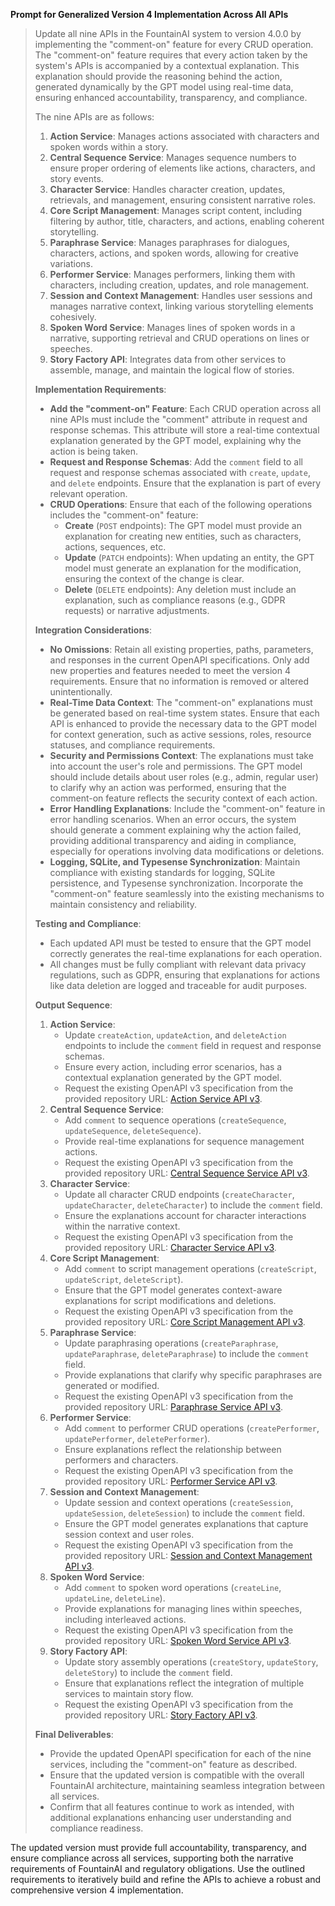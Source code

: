 **Prompt for Generalized Version 4 Implementation Across All APIs**

> Update all nine APIs in the FountainAI system to version 4.0.0 by implementing the "comment-on" feature for every CRUD operation. The "comment-on" feature requires that every action taken by the system's APIs is accompanied by a contextual explanation. This explanation should provide the reasoning behind the action, generated dynamically by the GPT model using real-time data, ensuring enhanced accountability, transparency, and compliance.
>
> The nine APIs are as follows:
> 1. **Action Service**: Manages actions associated with characters and spoken words within a story.
> 2. **Central Sequence Service**: Manages sequence numbers to ensure proper ordering of elements like actions, characters, and story events.
> 3. **Character Service**: Handles character creation, updates, retrievals, and management, ensuring consistent narrative roles.
> 4. **Core Script Management**: Manages script content, including filtering by author, title, characters, and actions, enabling coherent storytelling.
> 5. **Paraphrase Service**: Manages paraphrases for dialogues, characters, actions, and spoken words, allowing for creative variations.
> 6. **Performer Service**: Manages performers, linking them with characters, including creation, updates, and role management.
> 7. **Session and Context Management**: Handles user sessions and manages narrative context, linking various storytelling elements cohesively.
> 8. **Spoken Word Service**: Manages lines of spoken words in a narrative, supporting retrieval and CRUD operations on lines or speeches.
> 9. **Story Factory API**: Integrates data from other services to assemble, manage, and maintain the logical flow of stories.
>
> **Implementation Requirements**:
> - **Add the "comment-on" Feature**: Each CRUD operation across all nine APIs must include the "comment" attribute in request and response schemas. This attribute will store a real-time contextual explanation generated by the GPT model, explaining why the action is being taken.
> - **Request and Response Schemas**: Add the `comment` field to all request and response schemas associated with `create`, `update`, and `delete` endpoints. Ensure that the explanation is part of every relevant operation.
> - **CRUD Operations**: Ensure that each of the following operations includes the "comment-on" feature:
>   - **Create** (`POST` endpoints): The GPT model must provide an explanation for creating new entities, such as characters, actions, sequences, etc.
>   - **Update** (`PATCH` endpoints): When updating an entity, the GPT model must generate an explanation for the modification, ensuring the context of the change is clear.
>   - **Delete** (`DELETE` endpoints): Any deletion must include an explanation, such as compliance reasons (e.g., GDPR requests) or narrative adjustments.
>
> **Integration Considerations**:
> - **No Omissions**: Retain all existing properties, paths, parameters, and responses in the current OpenAPI specifications. Only add new properties and features needed to meet the version 4 requirements. Ensure that no information is removed or altered unintentionally.
> - **Real-Time Data Context**: The "comment-on" explanations must be generated based on real-time system states. Ensure that each API is enhanced to provide the necessary data to the GPT model for context generation, such as active sessions, roles, resource statuses, and compliance requirements.
> - **Security and Permissions Context**: The explanations must take into account the user's role and permissions. The GPT model should include details about user roles (e.g., admin, regular user) to clarify why an action was performed, ensuring that the comment-on feature reflects the security context of each action.
> - **Error Handling Explanations**: Include the "comment-on" feature in error handling scenarios. When an error occurs, the system should generate a comment explaining why the action failed, providing additional transparency and aiding in compliance, especially for operations involving data modifications or deletions.
> - **Logging, SQLite, and Typesense Synchronization**: Maintain compliance with existing standards for logging, SQLite persistence, and Typesense synchronization. Incorporate the "comment-on" feature seamlessly into the existing mechanisms to maintain consistency and reliability.
>
> **Testing and Compliance**:
> - Each updated API must be tested to ensure that the GPT model correctly generates the real-time explanations for each operation.
> - All changes must be fully compliant with relevant data privacy regulations, such as GDPR, ensuring that explanations for actions like data deletion are logged and traceable for audit purposes.
>
> **Output Sequence**:
> 1. **Action Service**:
>    - Update `createAction`, `updateAction`, and `deleteAction` endpoints to include the `comment` field in request and response schemas.
>    - Ensure every action, including error scenarios, has a contextual explanation generated by the GPT model.
>    - Request the existing OpenAPI v3 specification from the provided repository URL: [Action Service API v3](https://github.com/Contexter/FountainAI/tree/main/openAPI/v3).
> 2. **Central Sequence Service**:
>    - Add `comment` to sequence operations (`createSequence`, `updateSequence`, `deleteSequence`).
>    - Provide real-time explanations for sequence management actions.
>    - Request the existing OpenAPI v3 specification from the provided repository URL: [Central Sequence Service API v3](https://github.com/Contexter/FountainAI/tree/main/openAPI/v3).
> 3. **Character Service**:
>    - Update all character CRUD endpoints (`createCharacter`, `updateCharacter`, `deleteCharacter`) to include the `comment` field.
>    - Ensure the explanations account for character interactions within the narrative context.
>    - Request the existing OpenAPI v3 specification from the provided repository URL: [Character Service API v3](https://github.com/Contexter/FountainAI/tree/main/openAPI/v3).
> 4. **Core Script Management**:
>    - Add `comment` to script management operations (`createScript`, `updateScript`, `deleteScript`).
>    - Ensure that the GPT model generates context-aware explanations for script modifications and deletions.
>    - Request the existing OpenAPI v3 specification from the provided repository URL: [Core Script Management API v3](https://github.com/Contexter/FountainAI/tree/main/openAPI/v3).
> 5. **Paraphrase Service**:
>    - Update paraphrasing operations (`createParaphrase`, `updateParaphrase`, `deleteParaphrase`) to include the `comment` field.
>    - Provide explanations that clarify why specific paraphrases are generated or modified.
>    - Request the existing OpenAPI v3 specification from the provided repository URL: [Paraphrase Service API v3](https://github.com/Contexter/FountainAI/tree/main/openAPI/v3).
> 6. **Performer Service**:
>    - Add `comment` to performer CRUD operations (`createPerformer`, `updatePerformer`, `deletePerformer`).
>    - Ensure explanations reflect the relationship between performers and characters.
>    - Request the existing OpenAPI v3 specification from the provided repository URL: [Performer Service API v3](https://github.com/Contexter/FountainAI/tree/main/openAPI/v3).
> 7. **Session and Context Management**:
>    - Update session and context operations (`createSession`, `updateSession`, `deleteSession`) to include the `comment` field.
>    - Ensure the GPT model generates explanations that capture session context and user roles.
>    - Request the existing OpenAPI v3 specification from the provided repository URL: [Session and Context Management API v3](https://github.com/Contexter/FountainAI/tree/main/openAPI/v3).
> 8. **Spoken Word Service**:
>    - Add `comment` to spoken word operations (`createLine`, `updateLine`, `deleteLine`).
>    - Provide explanations for managing lines within speeches, including interleaved actions.
>    - Request the existing OpenAPI v3 specification from the provided repository URL: [Spoken Word Service API v3](https://github.com/Contexter/FountainAI/tree/main/openAPI/v3).
> 9. **Story Factory API**:
>    - Update story assembly operations (`createStory`, `updateStory`, `deleteStory`) to include the `comment` field.
>    - Ensure that explanations reflect the integration of multiple services to maintain story flow.
>    - Request the existing OpenAPI v3 specification from the provided repository URL: [Story Factory API v3](https://github.com/Contexter/FountainAI/tree/main/openAPI/v3).
>
> **Final Deliverables**:
> - Provide the updated OpenAPI specification for each of the nine services, including the "comment-on" feature as described.
> - Ensure that the updated version is compatible with the overall FountainAI architecture, maintaining seamless integration between all services.
> - Confirm that all features continue to work as intended, with additional explanations enhancing user understanding and compliance readiness.

The updated version must provide full accountability, transparency, and ensure compliance across all services, supporting both the narrative requirements of FountainAI and regulatory obligations. Use the outlined requirements to iteratively build and refine the APIs to achieve a robust and comprehensive version 4 implementation.